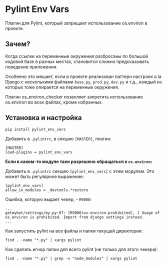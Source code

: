 # Pylint Env Vars

Плагин для Pylint, который запрещает использование os.environ в проекте.

## Зачем?

Когда ссылки на переменные окружения разбросаны по большой кодовой базе 
в разных местах, становится сложно предсказывать поведение приложения. 

Особенно это мешает, если в проекте реализован паттерн настроек a la Django 
с несколькими файлами `base.py`, `prod.py`, `dev.py` и т.д.,
каждый из которых тоже опирается на переменные окружения.

Плагин os_environ_checker позволяет запретить использование os.environ во всех файлах, кроме избранных.

## Установка и настройка

```
pip install pylint_env_vars
```

Добавить в `.pylintrc`, в секцию `[MASTER]`, плагин:

```
[MASTER]
load-plugins = pylint_env_vars
```

**Если в каком-то модуле таки разрешено обращаться к `os.environ`:**

Добавить в `.pylintrc` секцию `[pylint_env_vars]` c этим модулем. 
Это может быть регулярное выражение:

```
[pylint_env_vars]
allow_in_modules = _devtools.*restore

```


Ошибка, которую выдает чекер, - `R9000`:

```
...
getmybot/settings/my.py:97: [R9000(os-environ-prohibited), ] Usage of os.environ is prohibited. Import from django settings instead.
...
```


Как запустить pylint на все файлы и папки текущей директории:

```
find . -name "*.py" | xargs pylint
```

Как сделать игнор папки для всего pylint (не только для этого чекера):

```
find . -name "*.py" | grep -v "node_modules" | xargs pylint
```



